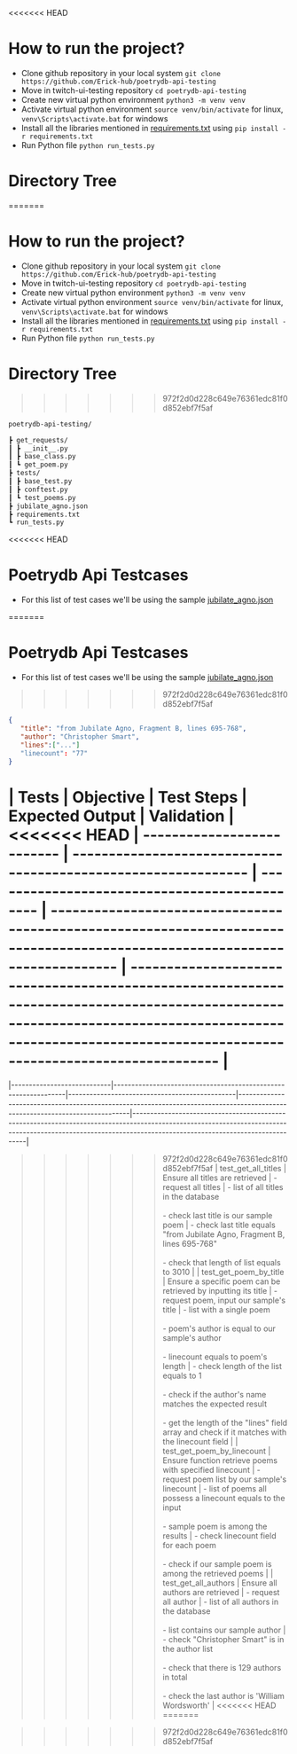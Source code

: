 <<<<<<< HEAD
# How to run the project?

- Clone github repository in your local system `git clone https://github.com/Erick-hub/poetrydb-api-testing`
- Move in twitch-ui-testing repository `cd poetrydb-api-testing`
- Create new virtual python environment `python3 -m venv venv`
- Activate virtual python environment `source venv/bin/activate` for linux, `venv\Scripts\activate.bat` for windows
- Install all the libraries mentioned in [requirements.txt](https://github.com/Erick-hub/twitch-ui-testing/requirements.txt) using `pip install -r requirements.txt`
- Run Python file `python run_tests.py`

# Directory Tree

=======
# How to run the project? 
 - Clone github repository in your local system  `git clone https://github.com/Erick-hub/poetrydb-api-testing`
 - Move in twitch-ui-testing repository  `cd poetrydb-api-testing`
 - Create new virtual python environment  `python3 -m venv venv`
 - Activate virtual python environment  `source venv/bin/activate` for linux, `venv\Scripts\activate.bat` for windows
 - Install all the libraries mentioned in [requirements.txt](https://github.com/Erick-hub/twitch-ui-testing/requirements.txt) using  `pip install -r requirements.txt`
 - Run Python file  `python run_tests.py`
# Directory Tree
>>>>>>> 972f2d0d228c649e76361edc81f0d852ebf7f5af
```bash
poetrydb-api-testing/

┣ get_requests/
┃ ┣ __init__.py
┃ ┣ base_class.py
┃ ┗ get_poem.py
┣ tests/
┃ ┣ base_test.py
┃ ┣ conftest.py
┃ ┗ test_poems.py
┣ jubilate_agno.json
┣ requirements.txt
┗ run_tests.py
```
<<<<<<< HEAD

# Poetrydb Api Testcases

- For this list of test cases we'll be using the sample [jubilate_agno.json](https://github.com/Erick-hub/twitch-ui-testing/requirements.txt)

=======
 
# Poetrydb Api Testcases
- For this list of test cases we'll be using the sample [jubilate_agno.json](https://github.com/Erick-hub/twitch-ui-testing/requirements.txt)
>>>>>>> 972f2d0d228c649e76361edc81f0d852ebf7f5af
```json
{
   "title": "from Jubilate Agno, Fragment B, lines 695-768",
   "author": "Christopher Smart",
   "lines":["..."]
   "linecount": "77"
}
```

| Tests                      | Objective                                                      | Test Steps                                    | Expected Output                                                                                                             | Validation                                                                                                                                                                                                 |
<<<<<<< HEAD
| -------------------------- | -------------------------------------------------------------- | --------------------------------------------- | --------------------------------------------------------------------------------------------------------------------------- | ---------------------------------------------------------------------------------------------------------------------------------------------------------------------------------------------------------- |
=======
|----------------------------|----------------------------------------------------------------|-----------------------------------------------|-----------------------------------------------------------------------------------------------------------------------------|------------------------------------------------------------------------------------------------------------------------------------------------------------------------------------------------------------|
>>>>>>> 972f2d0d228c649e76361edc81f0d852ebf7f5af
| test_get_all_titles        | Ensure all titles are retrieved                                | - request all titles                          | - list of all titles in the database<br><br>- check last title is our sample poem                                           | - check last title equals "from Jubilate Agno, Fragment B, lines 695-768"<br><br>- check that length of list equals to 3010                                                                                |
| test_get_poem_by_title     | Ensure a specific poem can be retrieved by inputting its title | - request poem, input our sample's title      | - list with a single poem<br><br>- poem's author is equal to our sample's author<br><br>- linecount equals to poem's length | - check length of the list equals to 1<br><br>- check if the author's name matches the expected result<br><br>- get the length of the "lines" field array and check if it matches with the linecount field |
| test_get_poem_by_linecount | Ensure function retrieve poems with specified linecount        | - request poem list by our sample's linecount | - list of poems all possess a linecount equals to the input<br><br>- sample poem is among the results                       | - check linecount field for each poem<br><br>- check if our sample poem is among the retrieved poems                                                                                                       |
| test_get_all_authors       | Ensure all authors are retrieved                               | - request all author                          | - list of all authors in the database<br><br>- list contains our sample author                                              | - check "Christopher Smart" is in the author list<br><br>- check that there is 129 authors in total<br><br>- check the last author is 'William Wordsworth'                                                 |
<<<<<<< HEAD
=======

 






>>>>>>> 972f2d0d228c649e76361edc81f0d852ebf7f5af
